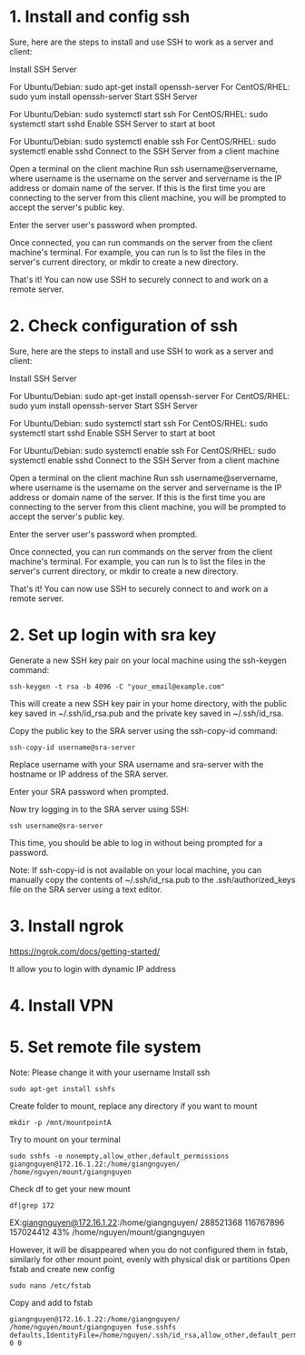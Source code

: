 # 1. Install and config ssh
Sure, here are the steps to install and use SSH to work as a server and client:

Install SSH Server

For Ubuntu/Debian: sudo apt-get install openssh-server
For CentOS/RHEL: sudo yum install openssh-server
Start SSH Server

For Ubuntu/Debian: sudo systemctl start ssh
For CentOS/RHEL: sudo systemctl start sshd
Enable SSH Server to start at boot

For Ubuntu/Debian: sudo systemctl enable ssh
For CentOS/RHEL: sudo systemctl enable sshd
Connect to the SSH Server from a client machine

Open a terminal on the client machine
Run ssh username@servername, where username is the username on the server and servername is the IP address or domain name of the server.
If this is the first time you are connecting to the server from this client machine, you will be prompted to accept the server's public key.

Enter the server user's password when prompted.

Once connected, you can run commands on the server from the client machine's terminal. For example, you can run ls to list the files in the server's current directory, or mkdir to create a new directory.

That's it! You can now use SSH to securely connect to and work on a remote server.

# 2. Check configuration of ssh
Sure, here are the steps to install and use SSH to work as a server and client:

Install SSH Server

For Ubuntu/Debian: sudo apt-get install openssh-server
For CentOS/RHEL: sudo yum install openssh-server
Start SSH Server

For Ubuntu/Debian: sudo systemctl start ssh
For CentOS/RHEL: sudo systemctl start sshd
Enable SSH Server to start at boot

For Ubuntu/Debian: sudo systemctl enable ssh
For CentOS/RHEL: sudo systemctl enable sshd
Connect to the SSH Server from a client machine

Open a terminal on the client machine
Run ssh username@servername, where username is the username on the server and servername is the IP address or domain name of the server.
If this is the first time you are connecting to the server from this client machine, you will be prompted to accept the server's public key.

Enter the server user's password when prompted.

Once connected, you can run commands on the server from the client machine's terminal. For example, you can run ls to list the files in the server's current directory, or mkdir to create a new directory.

That's it! You can now use SSH to securely connect to and work on a remote server.
# 2. Set up login with sra key
Generate a new SSH key pair on your local machine using the ssh-keygen command:
```
ssh-keygen -t rsa -b 4096 -C "your_email@example.com"
```
This will create a new SSH key pair in your home directory, with the public key saved in ~/.ssh/id_rsa.pub and the private key saved in ~/.ssh/id_rsa.

Copy the public key to the SRA server using the ssh-copy-id command:
```
ssh-copy-id username@sra-server
```
Replace username with your SRA username and sra-server with the hostname or IP address of the SRA server.

Enter your SRA password when prompted.

Now try logging in to the SRA server using SSH:

```
ssh username@sra-server
```

This time, you should be able to log in without being prompted for a password.

Note: If ssh-copy-id is not available on your local machine, you can manually copy the contents of ~/.ssh/id_rsa.pub to the .ssh/authorized_keys file on the SRA server using a text editor.

# 3. Install ngrok
https://ngrok.com/docs/getting-started/

It allow you to login with dynamic IP address
# 4. Install VPN


# 5. Set remote file system
Note: Please change it with your username
Install ssh
```
sudo apt-get install sshfs
```

Create folder to mount, replace any directory if you want to mount
```
mkdir -p /mnt/mountpointA
```

Try to mount on your terminal
```
sudo sshfs -o nonempty,allow_other,default_permissions giangnguyen@172.16.1.22:/home/giangnguyen/ /home/nguyen/mount/giangnguyen
```

Check df to get your new mount
```
df|grep 172
```
EX:giangnguyen@172.16.1.22:/home/giangnguyen/ 288521368 116767896 157024412  43% /home/nguyen/mount/giangnguyen

However, it will be disappeared when you do not configured them in fstab, similarly for other mount point, evenly with physical disk or partitions
Open fstab and create new config
```
sudo nano /etc/fstab
```
Copy and add to fstab
```
giangnguyen@172.16.1.22:/home/giangnguyen/ /home/nguyen/mount/giangnguyen fuse.sshfs defaults,IdentityFile=/home/nguyen/.ssh/id_rsa,allow_other,default_permissions 0 0
```